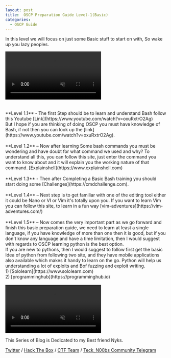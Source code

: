 ```yaml
---
layout: post
title:  OSCP Preparation Guide Level-1(Basic)
categories: 
  - OSCP Guide
---
```


<p>In this level we will focus on just some Basic stuff to start on with, So wake up you lazy peoples.</p>

<div class="background-wrap">
	<video id="video-bg-elem" preload="auto" autoplay="true" loop="loop" muted="muted">
		<Source src="https://media.giphy.com/media/D0EjguuQzYr9m/giphy.mp4" type="video/mp4">
	</video>
</div>

<br>
<br>**Level 1.1** - The first Step should be to learn and understand Bash follow this Youtube [Link](https://www.youtube.com/watch?v=oxuRxtrO2Ag)
<br>But I hope if you are thinking of doing OSCP you must have knowledge of Bash, if not then you can look up the [link](https://www.youtube.com/watch?v=oxuRxtrO2Ag).
<br>
<br>**Level 1.2** – Now after learning Some bash commands you must be wondering and have doubt for what command we used and why? To understand all this, you can follow this site, just enter the command you want to know about and it will explain you the working nature of that command. [Explainshell](https://www.explainshell.com)
<br>
<br>**Level 1.3** - Then after Completing a Basic Bash training you should start doing some [Challenges](https://cmdchallenge.com).
<br>
<br>**Level 1.4** – Next step is to get familiar with one of the editing tool either it could be Nano or VI or Vim it's totally upon you.
If you want to learn Vim you can follow this site, to learn in a fun way [vim-adventures](https://vim-adventures.com/)
<br>
<br>**Level 1.5** – Now comes the very important part as we go forward and finish this basic preparation guide, we need to learn at least a single language, if you have knowledge of more than one then it is good, but if you don't know any language and have a time limitation, then I would suggest with regards to OSCP learning python is the best option.
<br>If you are new to pythons, then I would suggest to follow first get the basic Idea of python from following two site, and they have mobile applications also available which makes it handy to learn on the go. Python will help us understanding a lot of exploits and Bof fuzzing and exploit writing.
<br>1) [Sololearn](https://www.sololearn.com)
<br>2) [programminghub](https://programminghub.io)
<br>
<br>

<div class="background-wrap">
	<video id="video-bg-elem" preload="auto" autoplay="true" loop="loop" muted="muted">
		<Source src="https://media.giphy.com/media/THwbf32o0RCcE/giphy.mp4" type="video/mp4">
	</video>
</div>

<p class="message">
	This Series of Blog is Dedicated to my Best friend Nyks.
</p>

[Twitter](https://twitter.com/Teck__K2) / [Hack The Box](https://www.hackthebox.eu/profile/966) / [CTF Team](https://ctftime.org/team/20102) /
[Teck_N00bs Community Telegram](https://t.me/Teck_N00bs)

<script src="https://www.hackthebox.eu/badge/966"> </script>
